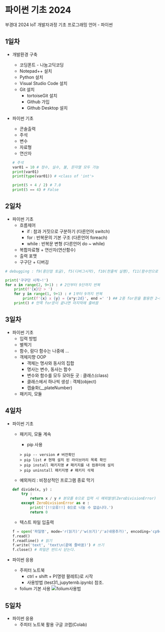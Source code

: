 # 파이썬 기초 2024
부경대 2024 IoT 개발자과정 기초 프로그래밍 언어 - 파이썬


## 1일차
- 개발환경 구축
    - 코딩폰트 - 나눔고딕코딩
    - Notepad++ 설치
    - Python 설치
    - Visual Studio Code 설치
    - Git 설치
        - tortoiseGit 설치
        - Github 가입
        - Github Desktop 설치

- 파이썬 기초
    - 콘솔출력
    - 주석
    - 변수
    - 자료형
    - 연산자
    ```python
    # 주석
    var01 = 10 # 정수, 실수, 불, 문자열 모두 가능
    print(var01)
    print(type(var01)) # <class of 'int'>

    print(5 + 4 / 2) # 7.0
    print(5 == 4) # False
    ```


## 2일차
- 파이썬 기초
    - 흐름제어
        - if : 참과 거짓으로 구분하기 (다른언어 switch)
        - for : 반복문의 기본 구조 (다른언어 foreach)
        - while : 반복문 변형 (다른언어 do ~ while)
    - 복합자료형 + 연산자(연산함수)
    - 출력 포맷
    - 구구단 + 디버깅
```python
# debugging : f9(중단점 토글), f5(디버그시작), f10(한줄씩 실행), f11(함수안으로 진입) > 이후 조사식 확인

print('구구단 시작~!')
for x in range(2, 9+1) : # 2단부터 9단까지 반복
    print(f'{x}단 > ')
    for y in range(1, 9+1) : # 1부터 9까지 반복
        print(f'{x} x {y} = {x*y:2d}', end =' ') ## 2중 for문을 활용한 2~9단까지. // end = ' ' > 엔터를 공백으로 변경
    print() # 안쪽 for문이 끝나면 마지막에 줄바꿈
```


## 3일차
- 파이썬 기초
    - 입력 방법
    - 별찍기
    - 함수, 람다 함수는 나중에 ... 
    - 객체지향 OOP
        - 객체는 명사와 동사의 집합
        - 명사는 변수, 동사는 함수
        - 변수와 함수를 모두 모아둔 곳 : 클래스(class)
        - 클래스에서 하나씩 생성 : 객체(object)
        - 캡슐화(__plateNumber)
    - 패키지, 모듈


## 4일차
- 파이썬 기초
    - 패키지, 모듈 계속
        - pip 사용
        ```shell
        > pip -- version # 버전확인
        > pip list # 현재 설치 된 라이브러리 목록 확인
        > pip install 패키지명 # 패키지를 내 컴퓨터에 설치
        > pip uninstall 패키지명 # 패키지 삭제
        ```

    - 예외처리 : 비정상적인 프로그램 종료 막기
    ```python
    def divide(x, y) : 
        try :
            return x / y # 분모를 0으로 입력 시 예외발생(ZeroDivisionError)
        except ZeroDivisionError as e :
            print('[!!오류!!] 0으로 나눌 수 없습니다.')
            return 0
    ```

    - 텍스트 파일 입출력
    ```python
    f = open('파일명', mode='r(읽기)'/'w(쓰기)'/'a(내용추가)', encoding='cp949(한국어)'/'utf-8(만국 공통어)')
    f.read()
    f.readline() # 읽기
    f.write('text', 'text\n(끝에 줄바꿈)') # 쓰기
    f.close() # 파일은 반드시 닫는다.
    ```

- 파이썬 응용
    - 주피터 노트북
        - ctrl + shift + P(명령 팔레트)로 시작
        - 사용방법 (test31_jupyternb.ipynb) 참조.
    - folium 기본 사용
    ![folium사용법](https://raw.githubusercontent.com/y7pWuXAq/basic-python-2024/main/images/python_001.png)


## 5일차
- 파이썬 응용
    - 주피터 노트북 활용 구글 코랩(Colab)